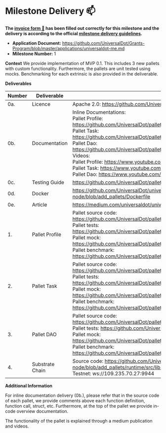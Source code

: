 # Milestone Delivery :mailbox:


**The [invoice form :pencil:](https://docs.google.com/forms/d/e/1FAIpQLSfmNYaoCgrxyhzgoKQ0ynQvnNRoTmgApz9NrMp-hd8mhIiO0A/viewform) has been filled out correctly for this milestone and the delivery is according to the official [milestone delivery guidelines](https://github.com/w3f/Grants-Program/blob/master/docs/milestone-deliverables-guidelines.md).**  

* **Application Document:** https://github.com/UniversalDot/Grants-Program/blob/master/applications/universaldot-me.md
* **Milestone Number:** 1

**Context** 
We provide implementation of MVP 0.1. This includes 3 new pallets with custom functionality. Furthermore, the pallets are unit tested using mocks. Benchmarking for each extrinsic is also provided in the deliverable.


**Deliverables**


| Number | Deliverable | Link | Notes |
| ------------- | ------------- | ------------- |------------- |
| 0a.| Licence | Apache 2.0: https://github.com/UniversalDot/pallets/blob/master/LICENSE | ...|
| 0b.  | Documentation | Inline Documentations: <br> Pallet Profile: https://github.com/UniversalDot/pallets/blob/master/profile/src/lib.rs#L1 <br> Pallet Task: https://github.com/UniversalDot/pallets/blob/master/task/src/lib.rs#L1 <br> Pallet Dao: https://github.com/UniversalDot/pallets/blob/master/dao/src/lib.rs#L1 <br> Videos: <br> Pallet Profile: https://www.youtube.com/watch?v=2xgzU3Bqn5M<br> Pallet Task: https://www.youtube.com/watch?v=BwEutATKAa0 <br> Pallet Dao: https://www.youtube.com/watch?v=1axnuzhBc1M| | 
| 0c.  | Testing Guide | https://github.com/UniversalDot/pallets#testing | ...| 
| 0d.  | Docker | https://github.com/UniversalDot/universal-dot-node/blob/add_pallets/Dockerfile| ...| 
| 0e.  | Article | https://medium.com/universaldot/universaldot-dapp-overview-1acf40cb1a61| ...| 
| 1. | Pallet Profile | Pallet source code: https://github.com/UniversalDot/pallets/blob/master/profile/src/lib.rs <br> Pallet tests: https://github.com/UniversalDot/pallets/blob/master/profile/src/tests.rs <br> Pallet mock: https://github.com/UniversalDot/pallets/blob/master/profile/src/mock.rs <br> Pallet benchmark: https://github.com/UniversalDot/pallets/blob/master/profile/src/benchmarking.rs| ...| 
| 2.  | Pallet Task | Pallet source code: https://github.com/UniversalDot/pallets/blob/master/task/src/lib.rs <br> Pallet tests: https://github.com/UniversalDot/pallets/blob/master/task/src/tests.rs <br> Pallet mock: https://github.com/UniversalDot/pallets/blob/master/task/src/mock.rs <br> Pallet benchmark: https://github.com/UniversalDot/pallets/blob/master/task/src/benchmarking.rs| ...| 
| 3.  | Pallet DAO | Pallet source code: https://github.com/UniversalDot/pallets/blob/master/dao/src/lib.rs <br> Pallet tests: https://github.com/UniversalDot/pallets/blob/master/dao/src/tests.rs <br> Pallet mock: https://github.com/UniversalDot/pallets/blob/master/dao/src/mock.rs <br> Pallet benchmark: https://github.com/UniversalDot/pallets/blob/master/dao/src/benchmarking.rs| ...| 
| 4.  | Substrate Chain | Source code: https://github.com/UniversalDot/universal-dot-node/blob/add_pallets/runtime/src/lib.rs#L324 <br> Testnet: ws://109.235.70.27:9944| ...| 

**Additional Information**

For inline documentation delivery (0b.), please refer that in the source code of each pallet, we provide comments above each function definition, function call, struct, etc. Furthermore, at the top of the pallet we provide in-code overview documentation.

The functionality of the pallet is explained through a medium publication and videos.
